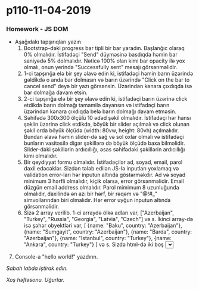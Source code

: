 # p110-11-04-2019

### Homework - JS DOM
- Aşağıdakı tapşırıqları yazın
  1. Bootstrap-dəki progress bar tipli bir bar yaradın. Başlanğıc olaraq 0% olmalıdır. İstifadəçi "Send" düyməsinə basdıqda həmin bar saniyədə 5% dolmalıdır. Nəticə 100% olan kimi bar opacity ilə yox olmalı, onun yerində "Successfully sent" mesajı görsənməlidir.
  2. 1-ci tapşırığa elə bir şey əlavə edin ki, istifadəçi həmin barın üzərində gəldikdə o anda bar dolmasın və barın üzərində "Click on the bar to cancel send" deyə bir yazı görsənsin. Üzərindən kənara çıxdıqda isə bar dolmağa davam etsin.
  3. 2-ci tapşırığa elə bir şey əlavə edin ki, istifadəçi barın üzərinə click etdikdə barın dolmağı tamamilə dayansın və istifadəçi barın üzərindən kənara çıxdıqda belə barın dolmağı davam etməsin.
  4. Səhifədə 300x300 ölçülü 10 ədəd şəkil olmalıdır. İstifadəçi hər hansı şəklin üzərinə click etdikdə, böyük bir slider açılmalı və click olunan şəkil orda böyük ölçüdə (width: 80vw, height: 80vh) açılmalıdır. Bundan əlavə həmin slider-də sağ və sol oxlar olmalı və istifadəçi bunların vasitəsilə digər şəkillərə də böyük ölçüdə baxa bilməlidir. Slider-dəki şəkillərin ardıcıllığı, əsas səhifədəki şəkillərin ardıcıllığı kimi olmalıdır.
  5. Bir qeydiyyat formu olmalıdır. İstifadəçilər ad, soyad, email, parol daxil edəcəklər. Sizdən tələb edilən JS-lə inputları yoxlamaq və validation error-ları hər inputun altında göstərməkdir. Ad və soyad minimum 3 hərfli olmalıdır, kiçik olarsa, error görsənməlidir. Email düzgün email address olmalıdır. Parol mimimum 8 uzunluğunda olmalıdır, daxilində ən azı bir hərf, bir rəqəm və "@!#\_" simvollarından biri olmalıdır. Hər error uyğun inputun altında görsənməlidir.
  6. Sizə 2 array verilib. 1-ci arraydə ölkə adları var, ["Azerbaijan", "Turkey", "Russia", "Georgia", "Latvia", "Czech"] və s. İkinci array-də isə şəhər obyektləri var, [ {name: "Baku", country: "Azerbaijan"}, {name: "Sumgayit", country: "Azerbaijan"}, {name: "Barda", country: "Azerbaijan"}, {name: "Istanbul", country: "Turkey"}, {name: "Ankara", country: "Turkey"} ] və s. Sizdə html-də iki boş <select> olmalıdır. Səhifə yüklənən kimi birinci dropdown-un daxili ölkə adları ilə dolmalıdır. Birinci dropdown-da seçilən dəyər dəyişən kimi ikinci array-də həmin ölkənin bütün şəhərləri ikinci dropdown-a dolmalıdır.
 7. Console-a "hello world!" yazdırın.
  
*Sabah labda iştirak edin.*  
  
*Xoş həftəsonu. Uğurlar.*
